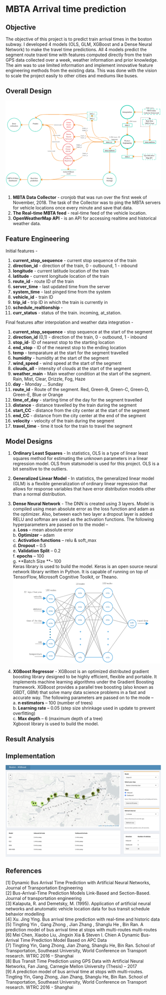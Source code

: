 # MBTA Arrival time prediction

## Objective
The objective of this project is to predict train arrival times in the boston subway. I developed 4 models (OLS, GLM, XGBoost and a Dense Neural Network) to make the travel time predictions. All 4 models predict the segment route travel time with features computed directly from the train GPS data collected over a week, weather information and prior knowledge. The aim was to use limited information and implement innovative feature engineering methods from the existing data. This was done with the vision to scale the project easily to other cities and mediums like buses.

## Overall Design
![alt text](https://github.com/amalrkrishna/subway_time_prediction/blob/master/images/DataPipeline.png)
1. **MBTA Data Collector** - cronjob that was run over the first week of November, 2018. The task of the Collector was to ping the MBTA servers for vehicle locations once every minute and save that data. 
2. **The Real-time MBTA feed** -  real-time feed of the vehicle location.
3. **OpenWeatherMap API** - is an API for accessing realtime and historical weather data.

## Feature Engineering

Initial features - 
1. **current_stop_sequence** - current stop sequence of the train
2. **direction_id** - direction of the train, 0 - outbound, 1 - inbound
3. **longitude** - current latitude location of the train
4. **latitude** - current longitude location of the train
5. **route_id** - route ID of the train
6. **server_time** - last updated time from the server
7. **system_time** - last pinged time from the system
8. **vehicle_id** - train ID
9. **trip_id** - trip ID in which the train is currently in
10. **schedule_realtionship** - 
11. **curr_status** - status of the train. incoming, at_station.

Final features after interpolation and weather data integration -
1. **current_stop_sequence** - stop sequence at the start of the segment 
2. **direction_id** (0,1) - direction of the train, 0 - outbound, 1 - inbound
3. **stop_id**- ID of nearest stop to the starting location
4. **end_stop** - ID of the nearest stop to the ending location
5. **temp** - temparature at the start for the segment travelled
6. **humidity** - humidity at the start of the segment
7. **wind_speed** - wind speed at the start of the segment
8. **clouds_all** - intensity of clouds at the start of the segment
9. **weather_main** - Main weather condition at the start of the segment. Rain, Mist, Clear, Drizzle, Fog, Haze
10. **day** - Monday ... Sunday
11. **route_id** - Route of the segment. Red, Green-B, Green-C, Green-D, Green-E, Blue or Orange
12. **time_of_day** - starting time of the day for the segment travelled
13. **distance** - distance travelled by the train during the segment
14. **start_CC** - distance from the city center at the start of the segment
15. **end_CC** - distance from the city center at the end of the segment
16. **velocity** - velocity of the train during the segment
17. **travel_time** - time it took for the train to travel the segment

## Model Designs
1. **Ordinary Least Squares** - In statistics, OLS is a type of linear least squares method for estimating the unknown parameters in a linear regression model. OLS from statsmodel is used for this project. OLS is a bit sensitive to the outliers. 
2. **Generalized Linear Model** - In statistics, the generalized linear model (GLM) is a flexible generalization of ordinary linear regression that allows for response variables that have error distribution models other than a normal distribution. 
3. **Dense Neural Network** - The DNN is created using 3 layers. Model is compiled using mean absolute error as the loss function and adam as the optimizer. Also, between each two layer a dropout layer is added RELU and softmax are used as the activation functions. The following hyperparameters are passed on to the model –  
    a.    **Loss** – mean absolute error  
    b.    **Optimizer** – adam  
    c.    **Activation functions** – relu & soft_max  
    d.    **Dropout** – 0.5  
    e.    **Validation Split** – 0.2  
    f.    **epochs** – 100  
    g.    **Batch Size **– 100  
    Keras library is used to build the model. Keras is an open source neural network library written in Python. It is capable of running on top of TensorFlow, Microsoft Cognitive Toolkit, or Theano.
![alt text](https://github.com/amalrkrishna/subway_time_prediction/blob/master/images/Models.png)

4. **XGBoost Regressor** - XGBoost is an optimized distributed gradient boosting library designed to be highly efficient, flexible and portable. It implements machine learning algorithms under the Gradient Boosting framework. XGBoost provides a parallel tree boosting (also known as GBDT, GBM) that solve many data science problems in a fast and accurate way. The following parameters are passed on to the mode –  
    a.    **n estimators** – 100 (number of trees)  
    b.    **Learning rate** – 0.05 (step size shrinkage used in update to prevent overfitting)  
    c.    **Max depth** – 6 (maximum depth of a tree)  
    Xgboost library is used to build the model. 



## Result Analysis

## Implementation
![alt text](https://github.com/amalrkrishna/subway_time_prediction/blob/master/images/implementation.png)

## References
[1] Dynamic Bus Arrival Time Prediction with Artificial Neural Networks, Journal of Transportation Engineering  
[2] Bus-Arrival-Time Prediction Models Link-Based and Section-Based. Journal of transportation engineering  
[3] Kalaputa, R. and Demetsky, M. (1995). Application of artificial neural networks and anutomatic vehicle location data for bus transit schedule behavior modelling  
[4] Xu. Jing Ying. Bus arrival time prediction with real-time and historic data  
[5] Tingting Yin , Gang Zhong , Jian Zhang , Shanglu He , Bin Ran. A prediction model of bus arrival time at stops with multi-routes multi-routes  
[6] Mei Chen, Xiaobo Liu, Jingxin Xia & Steven I. Chien A Dynamic Bus-Arrival Time Prediction Model Based on APC Data  
[7] Tingting Yin, Gang Zhong, Jian Zhang, Shanglu He, Bin Ran. School of Transportation, Southeast University, World Conference on Transport research. WTRC 2016 – Shanghai  
[8] Bus Transit Time Prediction using GPS Data with Artificial Neural Networks, Fan Jiang, Carnegie Mellon University (Thesis) – 2017  
[9] A prediction model of bus arrival time at stops with multi-routes. Tingting Yin, Gang Zhong, Jian Zhang, Shanglu He, Bin Ran. School of Transportation, Southeast University, World Conference on Transport research. WTRC 2016 - Shanghai  
